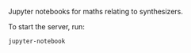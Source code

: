 Jupyter notebooks for maths relating to synthesizers.

To start the server, run:
```
jupyter-notebook
```
